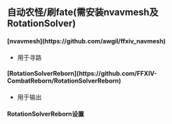 <h2>自动农怪/刷fate(需安装nvavmesh及RotationSolver)</h2>

<h4>[nvavmesh](https://github.com/awgil/ffxiv_navmesh)</h4>

- 用于寻路

<h4>[RotationSolverReborn](https://github.com/FFXIV-CombatReborn/RotationSolverReborn)</h4>

- 用于输出

<h4>RotationSolverReborn设置</h4>